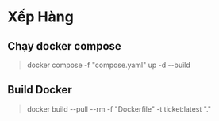 # Xếp Hàng

## Chạy docker compose 
> docker compose -f "compose.yaml" up -d --build 


## Build Docker
> docker build --pull --rm -f "Dockerfile" -t ticket:latest "."